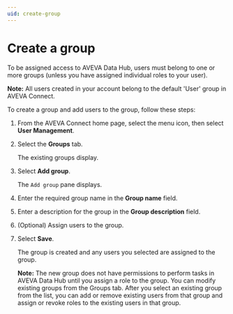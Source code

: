 ```yaml
---
uid: create-group
---
```


# Create a group

To be assigned access to AVEVA Data Hub, users must belong to one or more groups (unless you have assigned individual roles to your user). 

**Note:** All users created in your account belong to the default 'User' group in AVEVA Connect.

To create a group and add users to the group, follow these steps:

1. From the AVEVA Connect home page, select the menu icon, then select **User Management**.

1. Select the **Groups** tab. 

    The existing groups display.

1. Select **Add group**. 
 
    The `Add group` pane displays.

1. Enter the required group name in the **Group name** field.

1. Enter a description for the group in the **Group description** field.

1. (Optional) Assign users to the group. 

1. Select **Save**.
 
   The group is created and any users you selected are assigned to the group.

   **Note:** The new group does not have permissions to perform tasks in AVEVA Data Hub until you assign a role to the group. You can modify existing groups from the Groups tab. After you select an existing group from the list, you can add or remove existing users from that group and assign or revoke roles to the existing users in that group.
   
